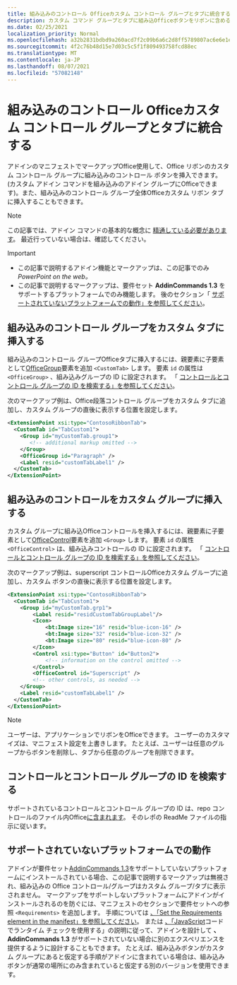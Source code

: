 ```yaml
---
title: 組み込みのコントロール Officeカスタム コントロール グループとタブに統合する
description: カスタム コマンド グループとタブに組み込Officeボタンをリボンに含めるOfficeします。
ms.date: 02/25/2021
localization_priority: Normal
ms.openlocfilehash: a32b2831bdbd9a260acd7f2c09b6a6c2d8ff5789807ac6e6e1e1073a0953fc18
ms.sourcegitcommit: 4f2c76b48d15e7d03c5c5f1f809493758fcd88ec
ms.translationtype: MT
ms.contentlocale: ja-JP
ms.lasthandoff: 08/07/2021
ms.locfileid: "57082148"
---
```

# <a name="integrate-built-in-office-buttons-into-custom-control-groups-and-tabs"></a>組み込みのコントロール Officeカスタム コントロール グループとタブに統合する

アドインのマニフェストでマークアップOffice使用して、Office リボンのカスタム コントロール グループに組み込みのコントロール ボタンを挿入できます。 (カスタム アドイン コマンドを組み込みのアドイン グループにOfficeできます)。また、組み込みのコントロール グループ全体Officeカスタム リボン タブに挿入することもできます。

> [!NOTE]
> この記事では、アドイン コマンドの基本的な概念に [精通している必要があります](add-in-commands.md)。 最近行っていない場合は、確認してください。

> [!IMPORTANT]
>
> - この記事で説明するアドイン機能とマークアップは、この記事でのみ *PowerPoint on the web。*
> - この記事で説明するマークアップは、要件セット **AddinCommands 1.3** をサポートするプラットフォームでのみ機能します。 後のセクション「 [サポートされていないプラットフォームでの動作」を参照してください](#behavior-on-unsupported-platforms)。

## <a name="insert-a-built-in-control-group-into-a-custom-tab"></a>組み込みのコントロール グループをカスタム タブに挿入する

組み込みのコントロール グループOfficeタブに挿入するには、親要素に子要素として[OfficeGroup](../reference/manifest/customtab.md#officegroup)要素を追加 `<CustomTab>` します。 要素 `id` の属性は `<OfficeGroup>` 、組み込みグループの ID に設定されます。 「 [コントロールとコントロール グループの ID を検索する」を参照してください](#find-the-ids-of-controls-and-control-groups)。

次のマークアップ例は、Office段落コントロール グループをカスタム タブに追加し、カスタム グループの直後に表示する位置を設定します。

```xml
<ExtensionPoint xsi:type="ContosoRibbonTab">
  <CustomTab id="TabCustom1">
    <Group id="myCustomTab.group1">
       <!-- additional markup omitted -->
    </Group>
    <OfficeGroup id="Paragraph" />
    <Label resid="customTabLabel1" />
  </CustomTab>
</ExtensionPoint>
```

## <a name="insert-a-built-in-control-into-a-custom-group"></a>組み込みのコントロールをカスタム グループに挿入する

カスタム グループに組み込Officeコントロールを挿入するには、親要素に子要素として[OfficeControl](../reference/manifest/group.md#officecontrol)要素を追加 `<Group>` します。 要素 `id` の属性 `<OfficeControl>` は、組み込みコントロールの ID に設定されます。 「 [コントロールとコントロール グループの ID を検索する」を参照してください](#find-the-ids-of-controls-and-control-groups)。

次のマークアップ例は、superscript コントロールOfficeカスタム グループに追加し、カスタム ボタンの直後に表示する位置を設定します。

```xml
<ExtensionPoint xsi:type="ContosoRibbonTab">
  <CustomTab id="TabCustom1">
    <Group id="myCustomTab.grp1">
        <Label resid="residCustomTabGroupLabel"/>
        <Icon>
            <bt:Image size="16" resid="blue-icon-16" />
            <bt:Image size="32" resid="blue-icon-32" />
            <bt:Image size="80" resid="blue-icon-80" />
        </Icon>
        <Control xsi:type="Button" id="Button2">
            <!-- information on the control omitted -->
        </Control>
        <OfficeControl id="Superscript" />
        <!-- other controls, as needed -->
    </Group>
    <Label resid="customTabLabel1" />
  </CustomTab>
</ExtensionPoint>
```

> [!NOTE]
> ユーザーは、アプリケーションでリボンをOfficeできます。 ユーザーのカスタマイズは、マニフェスト設定を上書きします。 たとえば、ユーザーは任意のグループからボタンを削除し、タブから任意のグループを削除できます。

## <a name="find-the-ids-of-controls-and-control-groups"></a>コントロールとコントロール グループの ID を検索する

サポートされているコントロールとコントロール グループの ID は、repo コントロールのファイル内Office[に含まれます](https://github.com/OfficeDev/office-control-ids)。 そのレポの ReadMe ファイルの指示に従います。

## <a name="behavior-on-unsupported-platforms"></a>サポートされていないプラットフォームでの動作

アドインが要件セット[AddinCommands 1.3](../reference/requirement-sets/add-in-commands-requirement-sets.md)をサポートしていないプラットフォームにインストールされている場合、この記事で説明するマークアップは無視され、組み込みの Office コントロール/グループはカスタム グループ/タブに表示されません。 マークアップをサポートしないプラットフォームにアドインがインストールされるのを防ぐには、マニフェストのセクションで要件セットへの参照 `<Requirements>` を追加します。 手順については [、「Set the Requirements element in the manifest」を参照してください](../develop/specify-office-hosts-and-api-requirements.md#set-the-requirements-element-in-the-manifest)。 または [、「JavaScript](../develop/specify-office-hosts-and-api-requirements.md#use-runtime-checks-in-your-javascript-code)コードでランタイム チェックを使用する」の説明に従って、アドインを設計して **、AddinCommands 1.3** がサポートされていない場合に別のエクスペリエンスを提供するように設計することもできます。 たとえば、組み込みボタンがカスタム グループにあると仮定する手順がアドインに含まれている場合は、組み込みボタンが通常の場所にのみ含まれていると仮定する別のバージョンを使用できます。
